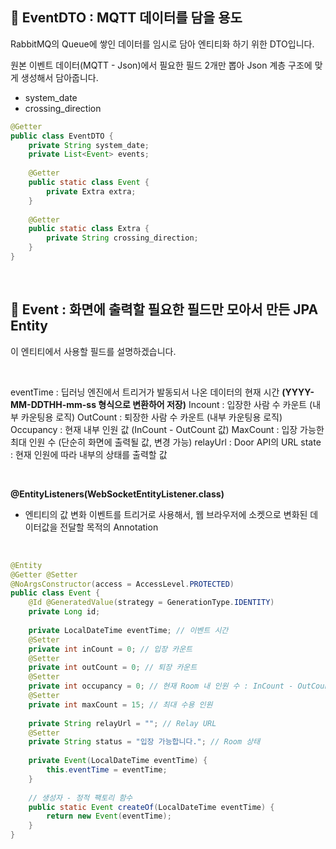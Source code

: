 ## 📘 **EventDTO : MQTT 데이터를 담을 용도**

RabbitMQ의 Queue에 쌓인 데이터를 임시로 담아 엔티티화 하기 위한 DTO입니다.

원본 이벤트 데이터(MQTT - Json)에서 필요한 필드 2개만 뽑아 Json 계층 구조에 맞게 생성해서 담아줍니다.
- system_date
- crossing_direction

```java  
@Getter  
public class EventDTO {  
    private String system_date;  
    private List<Event> events;  
  
    @Getter  
    public static class Event {  
        private Extra extra;  
    }  
  
    @Getter  
    public static class Extra {  
        private String crossing_direction;  
    }  
}
```  

<br>

## 📘 **Event : 화면에 출력할 필요한 필드만 모아서 만든 JPA Entity**

이 엔티티에서 사용할 필드를 설명하겠습니다.

<br>

eventTime : 딥러닝 엔진에서 트리거가 발동되서 나온 데이터의 현재 시간 **(YYYY-MM-DDTHH-mm-ss 형식으로 변환하어 저장)**
Incount : 입장한 사람 수 카운트 (내부 카운팅용 로직)
OutCount : 퇴장한 사람 수 카운트 (내부 카운팅용 로직)
Occupancy : 현재 내부 인원 값 (InCount - OutCount 값)
MaxCount : 입장 가능한 최대 인원 수 (단순히 화면에 출력될 값, 변경 가능)
relayUrl : Door API의 URL
state : 현재 인원에 따라 내부의 상태를 출력할 값

<br>

**@EntityListeners(WebSocketEntityListener.class)**
- 엔티티의 값 변화 이벤트를 트리거로 사용해서, 웹 브라우저에 소켓으로 변화된 데이터값을 전달할 목적의 Annotation

<br>

```java
@Entity  
@Getter @Setter  
@NoArgsConstructor(access = AccessLevel.PROTECTED)  
public class Event {  
    @Id @GeneratedValue(strategy = GenerationType.IDENTITY)  
    private Long id;  
  
    private LocalDateTime eventTime; // 이벤트 시간  
    @Setter  
    private int inCount = 0; // 입장 카운트  
    @Setter  
    private int outCount = 0; // 퇴장 카운트  
    @Setter  
    private int occupancy = 0; // 현재 Room 내 인원 수 : InCount - OutCount  
    @Setter  
    private int maxCount = 15; // 최대 수용 인원  
  
    private String relayUrl = ""; // Relay URL  
    @Setter  
    private String status = "입장 가능합니다."; // Room 상태
  
    private Event(LocalDateTime eventTime) {  
        this.eventTime = eventTime;  
    }  
  
    // 생성자 - 정적 팩토리 함수  
    public static Event createOf(LocalDateTime eventTime) {  
        return new Event(eventTime);  
    }  
}
```
